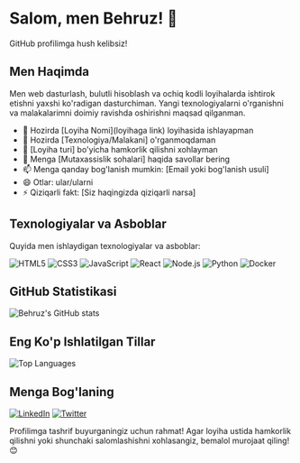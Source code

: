 # Salom, men Behruz! 👋

GitHub profilimga hush kelibsiz!

## Men Haqimda

Men web dasturlash, bulutli hisoblash va ochiq kodli loyihalarda ishtirok etishni yaxshi ko'radigan dasturchiman. Yangi texnologiyalarni o'rganishni va malakalarimni doimiy ravishda oshirishni maqsad qilganman.

- 🔭 Hozirda [Loyiha Nomi](loyihaga link) loyihasida ishlayapman
- 🌱 Hozirda [Texnologiya/Malakani] o'rganmoqdaman
- 👯 [Loyiha turi] bo'yicha hamkorlik qilishni xohlayman
- 💬 Menga [Mutaxassislik sohalari] haqida savollar bering
- 📫 Menga qanday bog'lanish mumkin: [Email yoki bog'lanish usuli]
- 😄 Otlar: ular/ularni
- ⚡ Qiziqarli fakt: [Siz haqingizda qiziqarli narsa]

## Texnologiyalar va Asboblar

Quyida men ishlaydigan texnologiyalar va asboblar:

![HTML5](https://img.shields.io/badge/HTML5-E34F26?style=for-the-badge&logo=html5&logoColor=white)
![CSS3](https://img.shields.io/badge/CSS3-1572B6?style=for-the-badge&logo=css3&logoColor=white)
![JavaScript](https://img.shields.io/badge/JavaScript-F7DF1E?style=for-the-badge&logo=javascript&logoColor=black)
![React](https://img.shields.io/badge/React-20232A?style=for-the-badge&logo=react&logoColor=61DAFB)
![Node.js](https://img.shields.io/badge/Node.js-339933?style=for-the-badge&logo=nodedotjs&logoColor=white)
![Python](https://img.shields.io/badge/Python-3776AB?style=for-the-badge&logo=python&logoColor=white)
![Docker](https://img.shields.io/badge/Docker-2496ED?style=for-the-badge&logo=docker&logoColor=white)

## GitHub Statistikasi

![Behruz's GitHub stats](https://github-readme-stats.vercel.app/api?username=Behruz22&show_icons=true&theme=radical)

## Eng Ko'p Ishlatilgan Tillar

![Top Languages](https://github-readme-stats.vercel.app/api/top-langs/?username=Behruz22&layout=compact&theme=radical)

## Menga Bog'laning

[![LinkedIn](https://img.shields.io/badge/LinkedIn-0A66C2?style=for-the-badge&logo=linkedin&logoColor=white)](https://www.linkedin.com/in/behruz-tuxtayev-50560b29b)
[![Twitter](https://img.shields.io/badge/Twitter-1DA1F2?style=for-the-badge&logo=twitter&logoColor=white)](https://x.com/BehruzTuxtayev)

Profilimga tashrif buyurganingiz uchun rahmat! Agar loyiha ustida hamkorlik qilishni yoki shunchaki salomlashishni xohlasangiz, bemalol murojaat qiling! 😊
